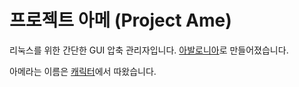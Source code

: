 # 프로젝트 아메 (Project Ame)

리눅스를 위한 간단한 GUI 압축 관리자입니다. [아발로니아](https://avaloniaui.net/)로 만들어졌습니다.

아메라는 이름은 [캐릭터](https://www.pixiv.net/artworks/106932108)에서 따왔습니다.
